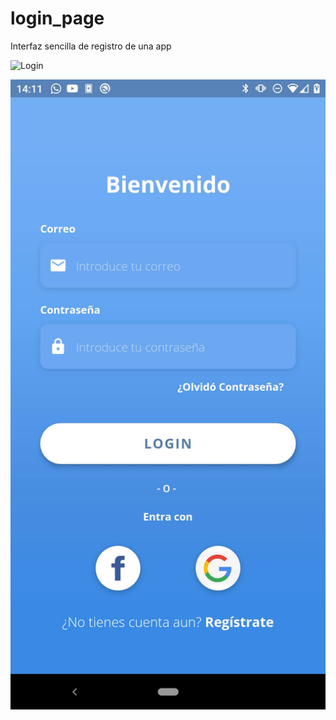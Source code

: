 # login_page

Interfaz sencilla de registro de una app

<img src="Screenshot_20200829-141158.jpg" alt="Login" width="500" height="600">

![alt text](https://raw.githubusercontent.com/AlexMolina08/Login_Page/master/assets/Screenshot_20200829-141158.jpg)
